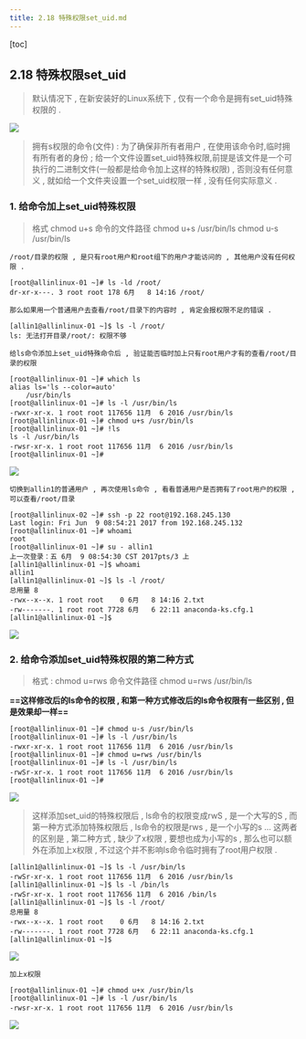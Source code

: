 ```yaml
---
title: 2.18 特殊权限set_uid.md
---
```


[toc]

## 2.18 特殊权限set_uid

> 默认情况下 , 在新安装好的Linux系统下 , 仅有一个命令是拥有set_uid特殊权限的 . 

![](http://oqjg6c4c1.bkt.clouddn.com/201706090852_784.png)


> 拥有s权限的命令(文件) : 为了确保非所有者用户 , 在使用该命令时,临时拥有所有者的身份 ; 给一个文件设置set_uid特殊权限,前提是该文件是一个可执行的二进制文件(一般都是给命令加上这样的特殊权限) , 否则没有任何意义 , 就如给一个文件夹设置一个set_uid权限一样 , 没有任何实际意义 . 

### 1. 给命令加上set_uid特殊权限

> 格式 chmod u+s 命令的文件路径
> chmod u+s /usr/bin/ls
> chmod u-s /usr/bin/ls

	/root/目录的权限 , 是只有root用户和root组下的用户才能访问的 , 其他用户没有任何权限 . 
	
```
[root@allinlinux-01 ~]# ls -ld /root/
dr-xr-x---. 3 root root 178 6月   8 14:16 /root/

```
	那么如果用一个普通用户去查看/root/目录下的内容时 , 肯定会报权限不足的错误 . 

```
[allin1@allinlinux-01 ~]$ ls -l /root/
ls: 无法打开目录/root/: 权限不够

```

	给ls命令添加上set_uid特殊命令后 , 验证能否临时加上只有root用户才有的查看/root/目录的权限

```
[root@allinlinux-01 ~]# which ls
alias ls='ls --color=auto'
	/usr/bin/ls
[root@allinlinux-01 ~]# ls -l /usr/bin/ls
-rwxr-xr-x. 1 root root 117656 11月  6 2016 /usr/bin/ls
[root@allinlinux-01 ~]# chmod u+s /usr/bin/ls
[root@allinlinux-01 ~]# !ls
ls -l /usr/bin/ls
-rwsr-xr-x. 1 root root 117656 11月  6 2016 /usr/bin/ls
[root@allinlinux-01 ~]# 
```

![](http://oqjg6c4c1.bkt.clouddn.com/201706090922_764.png)

	切换到allin1的普通用户 , 再次使用ls命令 , 看看普通用户是否拥有了root用户的权限 , 可以查看/root/目录
	
```
[root@allinlinux-02 ~]# ssh -p 22 root@192.168.245.130
Last login: Fri Jun  9 08:54:21 2017 from 192.168.245.132
[root@allinlinux-01 ~]# whoami
root
[root@allinlinux-01 ~]# su - allin1
上一次登录：五 6月  9 08:54:30 CST 2017pts/3 上
[allin1@allinlinux-01 ~]$ whoami
allin1
[allin1@allinlinux-01 ~]$ ls -l /root/
总用量 8
-rwx--x--x. 1 root root    0 6月   8 14:16 2.txt
-rw-------. 1 root root 7728 6月   6 22:11 anaconda-ks.cfg.1
[allin1@allinlinux-01 ~]$ 

```
	
![](http://oqjg6c4c1.bkt.clouddn.com/201706090927_73.png)


### 2. 给命令添加set_uid特殊权限的第二种方式

> 格式 : chmod u=rws 命令文件路径
> chmod u=rws /usr/bin/ls

**==这样修改后的ls命令的权限 , 和第一种方式修改后的ls命令权限有一些区别 , 但是效果却一样==**

```
[root@allinlinux-01 ~]# chmod u-s /usr/bin/ls
[root@allinlinux-01 ~]# ls -l /usr/bin/ls
-rwxr-xr-x. 1 root root 117656 11月  6 2016 /usr/bin/ls
[root@allinlinux-01 ~]# chmod u=rws /usr/bin/ls
[root@allinlinux-01 ~]# ls -l /usr/bin/ls
-rwSr-xr-x. 1 root root 117656 11月  6 2016 /usr/bin/ls
[root@allinlinux-01 ~]# 

```

![](http://oqjg6c4c1.bkt.clouddn.com/201706090933_155.png)

> 这样添加set_uid的特殊权限后 , ls命令的权限变成rwS , 是一个大写的S , 而第一种方式添加特殊权限后 , ls命令的权限是rws , 是一个小写的s  ...   这两者的区别是 , 第二种方式 , 缺少了x权限 , 要想也成为小写的s , 那么也可以额外在添加上x权限 , 不过这个并不影响ls命令临时拥有了root用户权限 . 

```
[allin1@allinlinux-01 ~]$ ls -l /usr/bin/ls
-rwSr-xr-x. 1 root root 117656 11月  6 2016 /usr/bin/ls
[allin1@allinlinux-01 ~]$ ls -l /bin/ls
-rwSr-xr-x. 1 root root 117656 11月  6 2016 /bin/ls
[allin1@allinlinux-01 ~]$ ls -l /root/
总用量 8
-rwx--x--x. 1 root root    0 6月   8 14:16 2.txt
-rw-------. 1 root root 7728 6月   6 22:11 anaconda-ks.cfg.1
[allin1@allinlinux-01 ~]$ 

```

![](http://oqjg6c4c1.bkt.clouddn.com/201706090937_414.png)

	加上x权限 
	
```
[root@allinlinux-01 ~]# chmod u+x /usr/bin/ls
[root@allinlinux-01 ~]# ls -l /usr/bin/ls
-rwsr-xr-x. 1 root root 117656 11月  6 2016 /usr/bin/ls

```
	
![](http://oqjg6c4c1.bkt.clouddn.com/201706090938_443.png)


